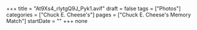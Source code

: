 +++
title = "At9Xs4_rIytgQ9J_Pyk1.avif"
draft = false
tags = ["Photos"]
categories = ["Chuck E. Cheese's"]
pages = ["Chuck E. Cheese's Memory Match"]
startDate = ""
+++
none

